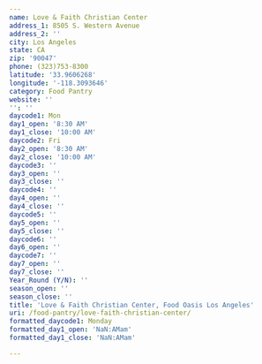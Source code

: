 ```yaml
---
name: Love & Faith Christian Center
address_1: 8505 S. Western Avenue
address_2: ''
city: Los Angeles
state: CA
zip: '90047'
phone: (323)753-8300
latitude: '33.9606268'
longitude: '-118.3093646'
category: Food Pantry
website: ''
'': ''
daycode1: Mon
day1_open: '8:30 AM'
day1_close: '10:00 AM'
daycode2: Fri
day2_open: '8:30 AM'
day2_close: '10:00 AM'
daycode3: ''
day3_open: ''
day3_close: ''
daycode4: ''
day4_open: ''
day4_close: ''
daycode5: ''
day5_open: ''
day5_close: ''
daycode6: ''
day6_open: ''
daycode7: ''
day7_open: ''
day7_close: ''
Year_Round (Y/N): ''
season_open: ''
season_close: ''
title: 'Love & Faith Christian Center, Food Oasis Los Angeles'
uri: /food-pantry/love-faith-christian-center/
formatted_daycode1: Monday
formatted_day1_open: 'NaN:AMam'
formatted_day1_close: 'NaN:AMam'

---
```

